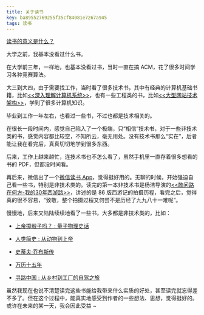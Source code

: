 ```yaml
---
title: 关于读书
key: ba89552769255f35cf84081e7267a945
tags: 读书
---
```


[读书的意义是什么？](https://www.zhihu.com/question/25564898)

<!--more-->

大学之前，我基本没看过什么书。

在大学前三年，一样地，也基本没看过书，当时一直在搞 ACM，花了很多时间学习各种竞赛算法。

大三到大四，由于需要找工作，当时看了很多技术书，其中有经典的计算机基础书籍，比如[<<深入理解计算机系统>>](https://book.douban.com/subject/5333562/)，也有一些工程类的书，比如[<<大型网站技术架构>>](https://book.douban.com/subject/25723064/)，学到了很多计算机知识。

毕业到工作一年左右，也看过一些书，不过也都是技术相关的。

在很长一段时间内，感觉自己陷入了一个极端，只“相信”技术书，对于一些非技术类的书，感觉内容都比较空，不知所云，毫无用处。没有技术书那么“实在”，后者能让我在看完后，真真切切地学到很多东西。

后来，工作上越来越忙，连技术书也不怎么看了，虽然手机里一直存着很多想看的书的 PDF，但都没时间看。

再后来，微信出了一个[微信读书 App](https://weread.qq.com/)，觉得挺好用的。无聊的时候，开始强迫自己看一些书，特别是非技术类的。读完的第一本非技术书是杨洁导演的[<<敢问路在何方-我的30年西游路>>](https://book.douban.com/subject/20424572/)，讲述的是 86 版西游记的拍摄历程，看完之后，觉得真的很不容易，“致敬，整个拍摄过程又何尝不是历经了九九八十一难呢”。

慢慢地，后来又陆陆续续地看了一些书，大多都是非技术类的，比如：

- [上帝掷骰子吗？ : 量子物理史话](https://book.douban.com/subject/33477229/)

- [人类简史 : 从动物到上帝](https://book.douban.com/subject/25985021/)

- [史蒂夫·乔布斯传](https://book.douban.com/subject/6798611/)

- [万历十五年](https://book.douban.com/subject/1041482/)

- [寻路中国 : 从乡村到工厂的自驾之旅](https://book.douban.com/subject/5414391/)

虽然我现在也说不清楚读完这些书能给我带来什么实质的好处，甚至读完就忘得差不多了。但在这个过程中，能真实地感受到作者的一些想法、思想，觉得挺好的。或许在未来的某一天，我会因此受益 ~